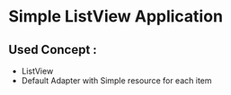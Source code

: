 <H1>Simple ListView Application</H1>

<h2>Used Concept :</h2>
<ul>
  <li>ListView</li>
  <li>Default Adapter with Simple resource for each item</li>
</ul>

